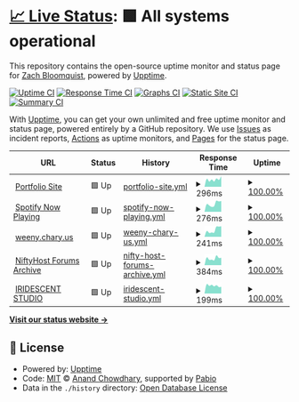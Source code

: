 # [📈 Live Status](https://status.bloomqu.ist): <!--live status--> **🟩 All systems operational**

This repository contains the open-source uptime monitor and status page for [Zach Bloomquist](https://zach.bloomqu.ist), powered by [Upptime](https://github.com/upptime/upptime).

[![Uptime CI](https://github.com/flotwig/status.bloomqu.ist/workflows/Uptime%20CI/badge.svg)](https://github.com/flotwig/status.bloomqu.ist/actions?query=workflow%3A%22Uptime+CI%22)
[![Response Time CI](https://github.com/flotwig/status.bloomqu.ist/workflows/Response%20Time%20CI/badge.svg)](https://github.com/flotwig/status.bloomqu.ist/actions?query=workflow%3A%22Response+Time+CI%22)
[![Graphs CI](https://github.com/flotwig/status.bloomqu.ist/workflows/Graphs%20CI/badge.svg)](https://github.com/flotwig/status.bloomqu.ist/actions?query=workflow%3A%22Graphs+CI%22)
[![Static Site CI](https://github.com/flotwig/status.bloomqu.ist/workflows/Static%20Site%20CI/badge.svg)](https://github.com/flotwig/status.bloomqu.ist/actions?query=workflow%3A%22Static+Site+CI%22)
[![Summary CI](https://github.com/flotwig/status.bloomqu.ist/workflows/Summary%20CI/badge.svg)](https://github.com/flotwig/status.bloomqu.ist/actions?query=workflow%3A%22Summary+CI%22)

With [Upptime](https://upptime.js.org), you can get your own unlimited and free uptime monitor and status page, powered entirely by a GitHub repository. We use [Issues](https://github.com/flotwig/status.bloomqu.ist/issues) as incident reports, [Actions](https://github.com/flotwig/status.bloomqu.ist/actions) as uptime monitors, and [Pages](https://status.bloomqu.ist) for the status page.

<!--start: status pages-->
<!-- This summary is generated by Upptime (https://github.com/upptime/upptime) -->
<!-- Do not edit this manually, your changes will be overwritten -->
<!-- prettier-ignore -->
| URL | Status | History | Response Time | Uptime |
| --- | ------ | ------- | ------------- | ------ |
| <img alt="" src="https://icons.duckduckgo.com/ip3/zach.bloomqu.ist.ico" height="13"> [Portfolio Site](https://zach.bloomqu.ist) | 🟩 Up | [portfolio-site.yml](https://github.com/flotwig/status.bloomqu.ist/commits/HEAD/history/portfolio-site.yml) | <details><summary><img alt="Response time graph" src="./graphs/portfolio-site/response-time-week.png" height="20"> 296ms</summary><br><a href="https://status.bloomqu.ist/history/portfolio-site"><img alt="Response time 325" src="https://img.shields.io/endpoint?url=https%3A%2F%2Fraw.githubusercontent.com%2Fflotwig%2Fstatus.bloomqu.ist%2FHEAD%2Fapi%2Fportfolio-site%2Fresponse-time.json"></a><br><a href="https://status.bloomqu.ist/history/portfolio-site"><img alt="24-hour response time 163" src="https://img.shields.io/endpoint?url=https%3A%2F%2Fraw.githubusercontent.com%2Fflotwig%2Fstatus.bloomqu.ist%2FHEAD%2Fapi%2Fportfolio-site%2Fresponse-time-day.json"></a><br><a href="https://status.bloomqu.ist/history/portfolio-site"><img alt="7-day response time 296" src="https://img.shields.io/endpoint?url=https%3A%2F%2Fraw.githubusercontent.com%2Fflotwig%2Fstatus.bloomqu.ist%2FHEAD%2Fapi%2Fportfolio-site%2Fresponse-time-week.json"></a><br><a href="https://status.bloomqu.ist/history/portfolio-site"><img alt="30-day response time 353" src="https://img.shields.io/endpoint?url=https%3A%2F%2Fraw.githubusercontent.com%2Fflotwig%2Fstatus.bloomqu.ist%2FHEAD%2Fapi%2Fportfolio-site%2Fresponse-time-month.json"></a><br><a href="https://status.bloomqu.ist/history/portfolio-site"><img alt="1-year response time 325" src="https://img.shields.io/endpoint?url=https%3A%2F%2Fraw.githubusercontent.com%2Fflotwig%2Fstatus.bloomqu.ist%2FHEAD%2Fapi%2Fportfolio-site%2Fresponse-time-year.json"></a></details> | <details><summary><a href="https://status.bloomqu.ist/history/portfolio-site">100.00%</a></summary><a href="https://status.bloomqu.ist/history/portfolio-site"><img alt="All-time uptime 100.00%" src="https://img.shields.io/endpoint?url=https%3A%2F%2Fraw.githubusercontent.com%2Fflotwig%2Fstatus.bloomqu.ist%2FHEAD%2Fapi%2Fportfolio-site%2Fuptime.json"></a><br><a href="https://status.bloomqu.ist/history/portfolio-site"><img alt="24-hour uptime 100.00%" src="https://img.shields.io/endpoint?url=https%3A%2F%2Fraw.githubusercontent.com%2Fflotwig%2Fstatus.bloomqu.ist%2FHEAD%2Fapi%2Fportfolio-site%2Fuptime-day.json"></a><br><a href="https://status.bloomqu.ist/history/portfolio-site"><img alt="7-day uptime 100.00%" src="https://img.shields.io/endpoint?url=https%3A%2F%2Fraw.githubusercontent.com%2Fflotwig%2Fstatus.bloomqu.ist%2FHEAD%2Fapi%2Fportfolio-site%2Fuptime-week.json"></a><br><a href="https://status.bloomqu.ist/history/portfolio-site"><img alt="30-day uptime 100.00%" src="https://img.shields.io/endpoint?url=https%3A%2F%2Fraw.githubusercontent.com%2Fflotwig%2Fstatus.bloomqu.ist%2FHEAD%2Fapi%2Fportfolio-site%2Fuptime-month.json"></a><br><a href="https://status.bloomqu.ist/history/portfolio-site"><img alt="1-year uptime 100.00%" src="https://img.shields.io/endpoint?url=https%3A%2F%2Fraw.githubusercontent.com%2Fflotwig%2Fstatus.bloomqu.ist%2FHEAD%2Fapi%2Fportfolio-site%2Fuptime-year.json"></a></details>
| <img alt="" src="https://icons.duckduckgo.com/ip3/np.chary.us.ico" height="13"> [Spotify Now Playing](https://np.chary.us) | 🟩 Up | [spotify-now-playing.yml](https://github.com/flotwig/status.bloomqu.ist/commits/HEAD/history/spotify-now-playing.yml) | <details><summary><img alt="Response time graph" src="./graphs/spotify-now-playing/response-time-week.png" height="20"> 276ms</summary><br><a href="https://status.bloomqu.ist/history/spotify-now-playing"><img alt="Response time 284" src="https://img.shields.io/endpoint?url=https%3A%2F%2Fraw.githubusercontent.com%2Fflotwig%2Fstatus.bloomqu.ist%2FHEAD%2Fapi%2Fspotify-now-playing%2Fresponse-time.json"></a><br><a href="https://status.bloomqu.ist/history/spotify-now-playing"><img alt="24-hour response time 191" src="https://img.shields.io/endpoint?url=https%3A%2F%2Fraw.githubusercontent.com%2Fflotwig%2Fstatus.bloomqu.ist%2FHEAD%2Fapi%2Fspotify-now-playing%2Fresponse-time-day.json"></a><br><a href="https://status.bloomqu.ist/history/spotify-now-playing"><img alt="7-day response time 276" src="https://img.shields.io/endpoint?url=https%3A%2F%2Fraw.githubusercontent.com%2Fflotwig%2Fstatus.bloomqu.ist%2FHEAD%2Fapi%2Fspotify-now-playing%2Fresponse-time-week.json"></a><br><a href="https://status.bloomqu.ist/history/spotify-now-playing"><img alt="30-day response time 361" src="https://img.shields.io/endpoint?url=https%3A%2F%2Fraw.githubusercontent.com%2Fflotwig%2Fstatus.bloomqu.ist%2FHEAD%2Fapi%2Fspotify-now-playing%2Fresponse-time-month.json"></a><br><a href="https://status.bloomqu.ist/history/spotify-now-playing"><img alt="1-year response time 284" src="https://img.shields.io/endpoint?url=https%3A%2F%2Fraw.githubusercontent.com%2Fflotwig%2Fstatus.bloomqu.ist%2FHEAD%2Fapi%2Fspotify-now-playing%2Fresponse-time-year.json"></a></details> | <details><summary><a href="https://status.bloomqu.ist/history/spotify-now-playing">100.00%</a></summary><a href="https://status.bloomqu.ist/history/spotify-now-playing"><img alt="All-time uptime 99.34%" src="https://img.shields.io/endpoint?url=https%3A%2F%2Fraw.githubusercontent.com%2Fflotwig%2Fstatus.bloomqu.ist%2FHEAD%2Fapi%2Fspotify-now-playing%2Fuptime.json"></a><br><a href="https://status.bloomqu.ist/history/spotify-now-playing"><img alt="24-hour uptime 100.00%" src="https://img.shields.io/endpoint?url=https%3A%2F%2Fraw.githubusercontent.com%2Fflotwig%2Fstatus.bloomqu.ist%2FHEAD%2Fapi%2Fspotify-now-playing%2Fuptime-day.json"></a><br><a href="https://status.bloomqu.ist/history/spotify-now-playing"><img alt="7-day uptime 100.00%" src="https://img.shields.io/endpoint?url=https%3A%2F%2Fraw.githubusercontent.com%2Fflotwig%2Fstatus.bloomqu.ist%2FHEAD%2Fapi%2Fspotify-now-playing%2Fuptime-week.json"></a><br><a href="https://status.bloomqu.ist/history/spotify-now-playing"><img alt="30-day uptime 100.00%" src="https://img.shields.io/endpoint?url=https%3A%2F%2Fraw.githubusercontent.com%2Fflotwig%2Fstatus.bloomqu.ist%2FHEAD%2Fapi%2Fspotify-now-playing%2Fuptime-month.json"></a><br><a href="https://status.bloomqu.ist/history/spotify-now-playing"><img alt="1-year uptime 99.34%" src="https://img.shields.io/endpoint?url=https%3A%2F%2Fraw.githubusercontent.com%2Fflotwig%2Fstatus.bloomqu.ist%2FHEAD%2Fapi%2Fspotify-now-playing%2Fuptime-year.json"></a></details>
| <img alt="" src="https://icons.duckduckgo.com/ip3/weeny.chary.us.ico" height="13"> [weeny.chary.us](https://weeny.chary.us) | 🟩 Up | [weeny-chary-us.yml](https://github.com/flotwig/status.bloomqu.ist/commits/HEAD/history/weeny-chary-us.yml) | <details><summary><img alt="Response time graph" src="./graphs/weeny-chary-us/response-time-week.png" height="20"> 241ms</summary><br><a href="https://status.bloomqu.ist/history/weeny-chary-us"><img alt="Response time 169" src="https://img.shields.io/endpoint?url=https%3A%2F%2Fraw.githubusercontent.com%2Fflotwig%2Fstatus.bloomqu.ist%2FHEAD%2Fapi%2Fweeny-chary-us%2Fresponse-time.json"></a><br><a href="https://status.bloomqu.ist/history/weeny-chary-us"><img alt="24-hour response time 158" src="https://img.shields.io/endpoint?url=https%3A%2F%2Fraw.githubusercontent.com%2Fflotwig%2Fstatus.bloomqu.ist%2FHEAD%2Fapi%2Fweeny-chary-us%2Fresponse-time-day.json"></a><br><a href="https://status.bloomqu.ist/history/weeny-chary-us"><img alt="7-day response time 241" src="https://img.shields.io/endpoint?url=https%3A%2F%2Fraw.githubusercontent.com%2Fflotwig%2Fstatus.bloomqu.ist%2FHEAD%2Fapi%2Fweeny-chary-us%2Fresponse-time-week.json"></a><br><a href="https://status.bloomqu.ist/history/weeny-chary-us"><img alt="30-day response time 184" src="https://img.shields.io/endpoint?url=https%3A%2F%2Fraw.githubusercontent.com%2Fflotwig%2Fstatus.bloomqu.ist%2FHEAD%2Fapi%2Fweeny-chary-us%2Fresponse-time-month.json"></a><br><a href="https://status.bloomqu.ist/history/weeny-chary-us"><img alt="1-year response time 169" src="https://img.shields.io/endpoint?url=https%3A%2F%2Fraw.githubusercontent.com%2Fflotwig%2Fstatus.bloomqu.ist%2FHEAD%2Fapi%2Fweeny-chary-us%2Fresponse-time-year.json"></a></details> | <details><summary><a href="https://status.bloomqu.ist/history/weeny-chary-us">100.00%</a></summary><a href="https://status.bloomqu.ist/history/weeny-chary-us"><img alt="All-time uptime 99.37%" src="https://img.shields.io/endpoint?url=https%3A%2F%2Fraw.githubusercontent.com%2Fflotwig%2Fstatus.bloomqu.ist%2FHEAD%2Fapi%2Fweeny-chary-us%2Fuptime.json"></a><br><a href="https://status.bloomqu.ist/history/weeny-chary-us"><img alt="24-hour uptime 100.00%" src="https://img.shields.io/endpoint?url=https%3A%2F%2Fraw.githubusercontent.com%2Fflotwig%2Fstatus.bloomqu.ist%2FHEAD%2Fapi%2Fweeny-chary-us%2Fuptime-day.json"></a><br><a href="https://status.bloomqu.ist/history/weeny-chary-us"><img alt="7-day uptime 100.00%" src="https://img.shields.io/endpoint?url=https%3A%2F%2Fraw.githubusercontent.com%2Fflotwig%2Fstatus.bloomqu.ist%2FHEAD%2Fapi%2Fweeny-chary-us%2Fuptime-week.json"></a><br><a href="https://status.bloomqu.ist/history/weeny-chary-us"><img alt="30-day uptime 100.00%" src="https://img.shields.io/endpoint?url=https%3A%2F%2Fraw.githubusercontent.com%2Fflotwig%2Fstatus.bloomqu.ist%2FHEAD%2Fapi%2Fweeny-chary-us%2Fuptime-month.json"></a><br><a href="https://status.bloomqu.ist/history/weeny-chary-us"><img alt="1-year uptime 99.37%" src="https://img.shields.io/endpoint?url=https%3A%2F%2Fraw.githubusercontent.com%2Fflotwig%2Fstatus.bloomqu.ist%2FHEAD%2Fapi%2Fweeny-chary-us%2Fuptime-year.json"></a></details>
| <img alt="" src="https://icons.duckduckgo.com/ip3/niftyhost.chary.us.ico" height="13"> [NiftyHost Forums Archive](https://niftyhost.chary.us/support) | 🟩 Up | [nifty-host-forums-archive.yml](https://github.com/flotwig/status.bloomqu.ist/commits/HEAD/history/nifty-host-forums-archive.yml) | <details><summary><img alt="Response time graph" src="./graphs/nifty-host-forums-archive/response-time-week.png" height="20"> 384ms</summary><br><a href="https://status.bloomqu.ist/history/nifty-host-forums-archive"><img alt="Response time 355" src="https://img.shields.io/endpoint?url=https%3A%2F%2Fraw.githubusercontent.com%2Fflotwig%2Fstatus.bloomqu.ist%2FHEAD%2Fapi%2Fnifty-host-forums-archive%2Fresponse-time.json"></a><br><a href="https://status.bloomqu.ist/history/nifty-host-forums-archive"><img alt="24-hour response time 238" src="https://img.shields.io/endpoint?url=https%3A%2F%2Fraw.githubusercontent.com%2Fflotwig%2Fstatus.bloomqu.ist%2FHEAD%2Fapi%2Fnifty-host-forums-archive%2Fresponse-time-day.json"></a><br><a href="https://status.bloomqu.ist/history/nifty-host-forums-archive"><img alt="7-day response time 384" src="https://img.shields.io/endpoint?url=https%3A%2F%2Fraw.githubusercontent.com%2Fflotwig%2Fstatus.bloomqu.ist%2FHEAD%2Fapi%2Fnifty-host-forums-archive%2Fresponse-time-week.json"></a><br><a href="https://status.bloomqu.ist/history/nifty-host-forums-archive"><img alt="30-day response time 362" src="https://img.shields.io/endpoint?url=https%3A%2F%2Fraw.githubusercontent.com%2Fflotwig%2Fstatus.bloomqu.ist%2FHEAD%2Fapi%2Fnifty-host-forums-archive%2Fresponse-time-month.json"></a><br><a href="https://status.bloomqu.ist/history/nifty-host-forums-archive"><img alt="1-year response time 355" src="https://img.shields.io/endpoint?url=https%3A%2F%2Fraw.githubusercontent.com%2Fflotwig%2Fstatus.bloomqu.ist%2FHEAD%2Fapi%2Fnifty-host-forums-archive%2Fresponse-time-year.json"></a></details> | <details><summary><a href="https://status.bloomqu.ist/history/nifty-host-forums-archive">100.00%</a></summary><a href="https://status.bloomqu.ist/history/nifty-host-forums-archive"><img alt="All-time uptime 99.97%" src="https://img.shields.io/endpoint?url=https%3A%2F%2Fraw.githubusercontent.com%2Fflotwig%2Fstatus.bloomqu.ist%2FHEAD%2Fapi%2Fnifty-host-forums-archive%2Fuptime.json"></a><br><a href="https://status.bloomqu.ist/history/nifty-host-forums-archive"><img alt="24-hour uptime 100.00%" src="https://img.shields.io/endpoint?url=https%3A%2F%2Fraw.githubusercontent.com%2Fflotwig%2Fstatus.bloomqu.ist%2FHEAD%2Fapi%2Fnifty-host-forums-archive%2Fuptime-day.json"></a><br><a href="https://status.bloomqu.ist/history/nifty-host-forums-archive"><img alt="7-day uptime 100.00%" src="https://img.shields.io/endpoint?url=https%3A%2F%2Fraw.githubusercontent.com%2Fflotwig%2Fstatus.bloomqu.ist%2FHEAD%2Fapi%2Fnifty-host-forums-archive%2Fuptime-week.json"></a><br><a href="https://status.bloomqu.ist/history/nifty-host-forums-archive"><img alt="30-day uptime 100.00%" src="https://img.shields.io/endpoint?url=https%3A%2F%2Fraw.githubusercontent.com%2Fflotwig%2Fstatus.bloomqu.ist%2FHEAD%2Fapi%2Fnifty-host-forums-archive%2Fuptime-month.json"></a><br><a href="https://status.bloomqu.ist/history/nifty-host-forums-archive"><img alt="1-year uptime 99.97%" src="https://img.shields.io/endpoint?url=https%3A%2F%2Fraw.githubusercontent.com%2Fflotwig%2Fstatus.bloomqu.ist%2FHEAD%2Fapi%2Fnifty-host-forums-archive%2Fuptime-year.json"></a></details>
| <img alt="" src="https://icons.duckduckgo.com/ip3/iridescentstudio.io.ico" height="13"> [IRIDESCENT STUDIO](https://iridescentstudio.io) | 🟩 Up | [iridescent-studio.yml](https://github.com/flotwig/status.bloomqu.ist/commits/HEAD/history/iridescent-studio.yml) | <details><summary><img alt="Response time graph" src="./graphs/iridescent-studio/response-time-week.png" height="20"> 199ms</summary><br><a href="https://status.bloomqu.ist/history/iridescent-studio"><img alt="Response time 222" src="https://img.shields.io/endpoint?url=https%3A%2F%2Fraw.githubusercontent.com%2Fflotwig%2Fstatus.bloomqu.ist%2FHEAD%2Fapi%2Firidescent-studio%2Fresponse-time.json"></a><br><a href="https://status.bloomqu.ist/history/iridescent-studio"><img alt="24-hour response time 203" src="https://img.shields.io/endpoint?url=https%3A%2F%2Fraw.githubusercontent.com%2Fflotwig%2Fstatus.bloomqu.ist%2FHEAD%2Fapi%2Firidescent-studio%2Fresponse-time-day.json"></a><br><a href="https://status.bloomqu.ist/history/iridescent-studio"><img alt="7-day response time 199" src="https://img.shields.io/endpoint?url=https%3A%2F%2Fraw.githubusercontent.com%2Fflotwig%2Fstatus.bloomqu.ist%2FHEAD%2Fapi%2Firidescent-studio%2Fresponse-time-week.json"></a><br><a href="https://status.bloomqu.ist/history/iridescent-studio"><img alt="30-day response time 196" src="https://img.shields.io/endpoint?url=https%3A%2F%2Fraw.githubusercontent.com%2Fflotwig%2Fstatus.bloomqu.ist%2FHEAD%2Fapi%2Firidescent-studio%2Fresponse-time-month.json"></a><br><a href="https://status.bloomqu.ist/history/iridescent-studio"><img alt="1-year response time 222" src="https://img.shields.io/endpoint?url=https%3A%2F%2Fraw.githubusercontent.com%2Fflotwig%2Fstatus.bloomqu.ist%2FHEAD%2Fapi%2Firidescent-studio%2Fresponse-time-year.json"></a></details> | <details><summary><a href="https://status.bloomqu.ist/history/iridescent-studio">100.00%</a></summary><a href="https://status.bloomqu.ist/history/iridescent-studio"><img alt="All-time uptime 100.00%" src="https://img.shields.io/endpoint?url=https%3A%2F%2Fraw.githubusercontent.com%2Fflotwig%2Fstatus.bloomqu.ist%2FHEAD%2Fapi%2Firidescent-studio%2Fuptime.json"></a><br><a href="https://status.bloomqu.ist/history/iridescent-studio"><img alt="24-hour uptime 100.00%" src="https://img.shields.io/endpoint?url=https%3A%2F%2Fraw.githubusercontent.com%2Fflotwig%2Fstatus.bloomqu.ist%2FHEAD%2Fapi%2Firidescent-studio%2Fuptime-day.json"></a><br><a href="https://status.bloomqu.ist/history/iridescent-studio"><img alt="7-day uptime 100.00%" src="https://img.shields.io/endpoint?url=https%3A%2F%2Fraw.githubusercontent.com%2Fflotwig%2Fstatus.bloomqu.ist%2FHEAD%2Fapi%2Firidescent-studio%2Fuptime-week.json"></a><br><a href="https://status.bloomqu.ist/history/iridescent-studio"><img alt="30-day uptime 100.00%" src="https://img.shields.io/endpoint?url=https%3A%2F%2Fraw.githubusercontent.com%2Fflotwig%2Fstatus.bloomqu.ist%2FHEAD%2Fapi%2Firidescent-studio%2Fuptime-month.json"></a><br><a href="https://status.bloomqu.ist/history/iridescent-studio"><img alt="1-year uptime 100.00%" src="https://img.shields.io/endpoint?url=https%3A%2F%2Fraw.githubusercontent.com%2Fflotwig%2Fstatus.bloomqu.ist%2FHEAD%2Fapi%2Firidescent-studio%2Fuptime-year.json"></a></details>

<!--end: status pages-->

[**Visit our status website →**](https://status.bloomqu.ist)

## 📄 License

- Powered by: [Upptime](https://github.com/upptime/upptime)
- Code: [MIT](./LICENSE) © [Anand Chowdhary](https://anandchowdhary.com), supported by [Pabio](https://pabio.com)
- Data in the `./history` directory: [Open Database License](https://opendatacommons.org/licenses/odbl/1-0/)
